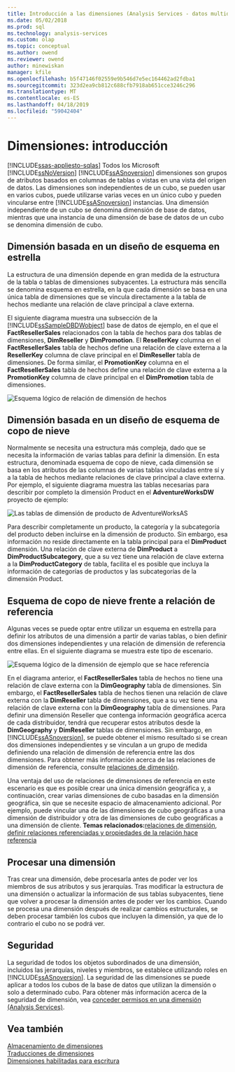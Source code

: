 ```yaml
---
title: Introducción a las dimensiones (Analysis Services - datos multidimensionales) | Microsoft Docs
ms.date: 05/02/2018
ms.prod: sql
ms.technology: analysis-services
ms.custom: olap
ms.topic: conceptual
ms.author: owend
ms.reviewer: owend
author: minewiskan
manager: kfile
ms.openlocfilehash: b5f47146f02559e9b546d7e5ec164462ad2fdba1
ms.sourcegitcommit: 323d2ea9cb812c688cfb7918ab651cce3246c296
ms.translationtype: MT
ms.contentlocale: es-ES
ms.lasthandoff: 04/18/2019
ms.locfileid: "59042404"
---
```

# <a name="dimensions---introduction"></a>Dimensiones: introducción
[!INCLUDE[ssas-appliesto-sqlas](../../includes/ssas-appliesto-sqlas.md)]
  Todos los Microsoft [!INCLUDE[ssNoVersion](../../includes/ssnoversion-md.md)] [!INCLUDE[ssASnoversion](../../includes/ssasnoversion-md.md)] dimensiones son grupos de atributos basados en columnas de tablas o vistas en una vista del origen de datos. Las dimensiones son independientes de un cubo, se pueden usar en varios cubos, puede utilizarse varias veces en un único cubo y pueden vincularse entre [!INCLUDE[ssASnoversion](../../includes/ssasnoversion-md.md)] instancias. Una dimensión independiente de un cubo se denomina dimensión de base de datos, mientras que una instancia de una dimensión de base de datos de un cubo se denomina dimensión de cubo.  
  
## <a name="dimension-based-on-a-star-schema-design"></a>Dimensión basada en un diseño de esquema en estrella  
 La estructura de una dimensión depende en gran medida de la estructura de la tabla o tablas de dimensiones subyacentes. La estructura más sencilla se denomina esquema en estrella, en la que cada dimensión se basa en una única tabla de dimensiones que se vincula directamente a la tabla de hechos mediante una relación de clave principal a clave externa.  
  
 El siguiente diagrama muestra una subsección de la [!INCLUDE[ssSampleDBDWobject](../../includes/sssampledbdwobject-md.md)] base de datos de ejemplo, en el que el **FactResellerSales** relacionados con la tabla de hechos para dos tablas de dimensiones, **DimReseller** y **DimPromotion**. El **ResellerKey** columna en el **FactResellerSales** tabla de hechos define una relación de clave externa a la **ResellerKey** columna de clave principal en el  **DimReseller** tabla de dimensiones. De forma similar, el **PromotionKey** columna en el **FactResellerSales** tabla de hechos define una relación de clave externa a la **PromotionKey** columna de clave principal en el  **DimPromotion** tabla de dimensiones.  
  
 ![Esquema lógico de relación de dimensión de hechos](../../analysis-services/multidimensional-models-olap-logical-dimension-objects/media/dimfactrelationship.gif "esquema lógico de relación de dimensión de hechos")  
  
## <a name="dimension-based-on-a-snowflake-schema-design"></a>Dimensión basada en un diseño de esquema de copo de nieve  
 Normalmente se necesita una estructura más compleja, dado que se necesita la información de varias tablas para definir la dimensión. En esta estructura, denominada esquema de copo de nieve, cada dimensión se basa en los atributos de las columnas de varias tablas vinculadas entre sí y a la tabla de hechos mediante relaciones de clave principal a clave externa. Por ejemplo, el siguiente diagrama muestra las tablas necesarias para describir por completo la dimensión Product en el **AdventureWorksDW** proyecto de ejemplo:  
  
 ![Las tablas de dimensión de producto de AdventureWorksAS](../../analysis-services/multidimensional-models-olap-logical-dimension-objects/media/dimproduct.gif "tablas de dimensión de producto de AdventureWorksAS")  
  
 Para describir completamente un producto, la categoría y la subcategoría del producto deben incluirse en la dimensión de producto. Sin embargo, esa información no reside directamente en la tabla principal para el **DimProduct** dimensión. Una relación de clave externa de **DimProduct** a **DimProductSubcategory**, que a su vez tiene una relación de clave externa a la **DimProductCategory** de tabla, facilita el es posible que incluya la información de categorías de productos y las subcategorías de la dimensión Product.  
  
## <a name="snowflake-schema-versus-reference-relationship"></a>Esquema de copo de nieve frente a relación de referencia  
 Algunas veces se puede optar entre utilizar un esquema en estrella para definir los atributos de una dimensión a partir de varias tablas, o bien definir dos dimensiones independientes y una relación de dimensión de referencia entre ellas. En el siguiente diagrama se muestra este tipo de escenario.  
  
 ![Esquema lógico de la dimensión de ejemplo que se hace referencia](../../analysis-services/multidimensional-models-olap-logical-dimension-objects/media/dimindirect.gif "esquema lógico de la dimensión de ejemplo que se hace referencia")  
  
 En el diagrama anterior, el **FactResellerSales** tabla de hechos no tiene una relación de clave externa con la **DimGeography** tabla de dimensiones. Sin embargo, el **FactResellerSales** tabla de hechos tienen una relación de clave externa con la **DimReseller** tabla de dimensiones, que a su vez tiene una relación de clave externa con la  **DimGeography** tabla de dimensiones. Para definir una dimensión Reseller que contenga información geográfica acerca de cada distribuidor, tendrá que recuperar estos atributos desde la **DimGeography** y **DimReseller** tablas de dimensiones. Sin embargo, en [!INCLUDE[ssASnoversion](../../includes/ssasnoversion-md.md)], se puede obtener el mismo resultado si se crean dos dimensiones independientes y se vinculan a un grupo de medida definiendo una relación de dimensión de referencia entre las dos dimensiones. Para obtener más información acerca de las relaciones de dimensión de referencia, consulte [relaciones de dimensión](../../analysis-services/multidimensional-models-olap-logical-cube-objects/dimension-relationships.md).  
  
 Una ventaja del uso de relaciones de dimensiones de referencia en este escenario es que es posible crear una única dimensión geográfica y, a continuación, crear varias dimensiones de cubo basadas en la dimensión geográfica, sin que se necesite espacio de almacenamiento adicional. Por ejemplo, puede vincular una de las dimensiones de cubo geográficas a una dimensión de distribuidor y otra de las dimensiones de cubo geográficas a una dimensión de cliente. **Temas relacionados:**[relaciones de dimensión](../../analysis-services/multidimensional-models-olap-logical-cube-objects/dimension-relationships.md), [definir relaciones referenciadas y propiedades de la relación hace referencia](../../analysis-services/multidimensional-models/define-a-referenced-relationship-and-referenced-relationship-properties.md)  
  
## <a name="processing-a-dimension"></a>Procesar una dimensión  
 Tras crear una dimensión, debe procesarla antes de poder ver los miembros de sus atributos y sus jerarquías. Tras modificar la estructura de una dimensión o actualizar la información de sus tablas subyacentes, tiene que volver a procesar la dimensión antes de poder ver los cambios. Cuando se procesa una dimensión después de realizar cambios estructurales, se deben procesar también los cubos que incluyen la dimensión, ya que de lo contrario el cubo no se podrá ver.  
  
## <a name="security"></a>Seguridad  
 La seguridad de todos los objetos subordinados de una dimensión, incluidos las jerarquías, niveles y miembros, se establece utilizando roles en [!INCLUDE[ssASnoversion](../../includes/ssasnoversion-md.md)]. La seguridad de las dimensiones se puede aplicar a todos los cubos de la base de datos que utilizan la dimensión o solo a determinado cubo. Para obtener más información acerca de la seguridad de dimensión, vea [conceder permisos en una dimensión &#40;Analysis Services&#41;](../../analysis-services/multidimensional-models/grant-permissions-on-a-dimension-analysis-services.md).  
  
## <a name="see-also"></a>Vea también  
 [Almacenamiento de dimensiones](../../analysis-services/multidimensional-models-olap-logical-dimension-objects/dimensions-storage.md)   
 [Traducciones de dimensiones](../../analysis-services/multidimensional-models-olap-logical-dimension-objects/dimension-translations.md)   
 [Dimensiones habilitadas para escritura](../../analysis-services/multidimensional-models-olap-logical-dimension-objects/write-enabled-dimensions.md)  
  
  

